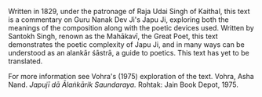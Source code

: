 Written in 1829, under the patronage of Raja Udai Singh of Kaithal, this text is a commentary on Guru Nanak Dev Ji's Japu Ji, exploring both the meanings of the composition along with the poetic devices used. Written by Santokh Singh, renown as the Mahākavī, the Great Poet, this text demonstrates the poetic complexity of Japu Ji, and in many ways can be understood as an alankār śāstrā, a guide to poetics. This text has yet to be translated. 

For more information see Vohra's (1975) exploration of the text.
Vohra, Asha Nand. _Japujī dā Ālaṅkārik Saundaraya._ Rohtak: Jain Book Depot, 1975.